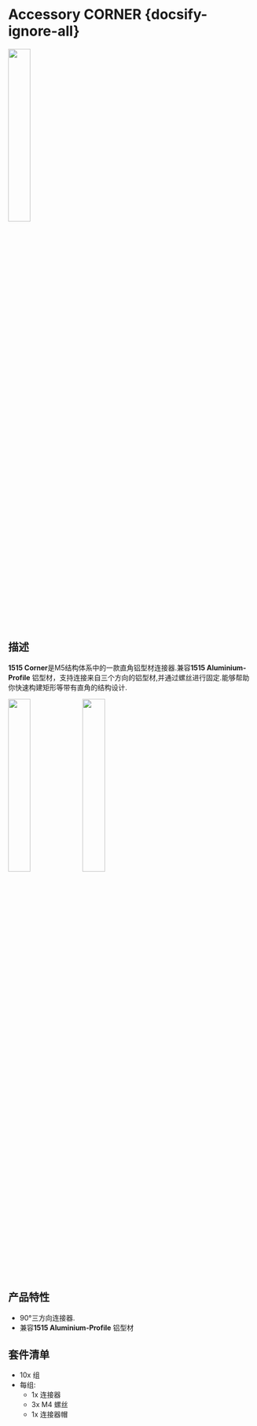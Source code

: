 # Accessory CORNER {docsify-ignore-all}

<img src="assets/img/product_pics/1515/corner/1515_corner_01.jpg" width="30%" height="30%">

## 描述

**1515 Corner**是M5结构体系中的一款直角铝型材连接器.兼容**1515 Aluminium-Profile** 铝型材，支持连接来自三个方向的铝型材,并通过螺丝进行固定.能够帮助你快速构建矩形等带有直角的结构设计.

<img src="assets/img/product_pics/1515/corner/1515_corner_02.jpg" width="30%" height="30%"><img src="assets/img/product_pics/1515/corner/1515_corner_03.jpg" width="30%" height="30%">

## 产品特性
- 90°三方向连接器. 
- 兼容**1515 Aluminium-Profile** 铝型材

## 套件清单
- 10x 组
- 每组:
    - 1x 连接器
    - 3x M4 螺丝
    - 1x 连接器帽


<script>

   var purchase_link = 'https://m5stack.com/collections/m5-accessory/products/plastic-corner-connector-for-1515-aluminum-profile';


   anchor_search(purchase_link);
   scrollFunc();

</script>